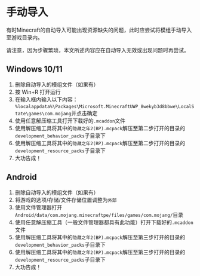 # 手动导入
有时Minecraft的自动导入可能出现资源缺失的问题，此时应尝试将模组手动导入至游戏目录内。

请注意，因为步骤繁琐，本文所述内容应在自动导入无效或出现问题时再尝试。

## Windows 10/11

1. 删除自动导入的模组文件（如果有）
2. 按 Win+R 打开运行
3. 在输入框内输入以下内容：`%localappdata%\Packages\Microsoft.MinecraftUWP_8wekyb3d8bbwe\LocalState\games\com.mojang`并点击确定
4. 使用任意解压缩工具打开下载好的`.mcaddon`文件
5. 使用解压缩工具将其中的`隐藏之年2(BP).mcpack`解压至第二步打开的目录的`development_behavior_packs`子目录下
6. 使用解压缩工具将其中的`隐藏之年2(RP).mcpack`解压至第二步打开的目录的`development_resource_packs`子目录下
7. 大功告成！

## Android

1. 删除自动导入的模组文件（如果有）
2. 将游戏的选项/存储/文件存储位置调整为`外部`
3. 使用文件管理器打开`Android/data/com.mojang.minecraftpe/files/games/com.mojang/`目录
4. 使用任意解压缩工具（一般文件管理器都具有此功能）打开下载好的`.mcaddon`文件
5. 使用解压缩工具将其中的`隐藏之年2(BP).mcpack`解压至第三步打开的目录的`development_behavior_packs`子目录下
6. 使用解压缩工具将其中的`隐藏之年2(RP).mcpack`解压至第三步打开的目录的`development_resource_packs`子目录下
7. 大功告成！

